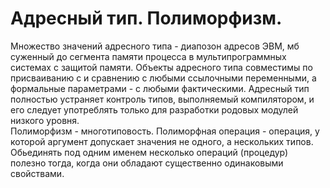 # Адресный тип. Полиморфизм.
Множество значений адресного типа - диапозон адресов ЭВМ, мб суженный до сегмента памяти процесса в мультипрограммных системах с защитой памяти. Объекты адресного типа совместимы по присваиванию с и сравнению с любыми ссылочными переменными, а формальные параметрами - с любыми фактическими. Адресный тип полностью
устраняет контроль типов, выполняемый компилятором, и его следует употреблять только для разработки родовых модулей низкого уровня. <br>
Полиморфизм - многотиповость. Полиморфная операция - операция, у которой аргумент допускает значения не одного, а нескольких типов. <br>
Обьединять под одним именем несколько операций (процедур) полезно тогда, когда они обладают существенно одинаковыми свойствами.
